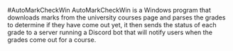 ﻿﻿#AutoMarkCheckWin
AutoMarkCheckWin is a Windows program that downloads marks from the university courses page and parses the grades to determine if they have come out yet, it then sends the status of each grade to a server running a Discord bot that will notify users when the grades come out for a course.